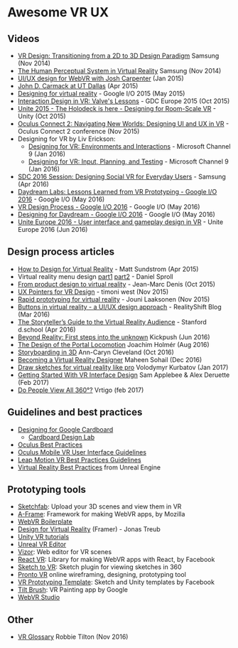 # Awesome VR UX

## Videos

* [VR Design: Transitioning from a 2D to 3D Design Paradigm](https://www.youtube.com/watch?v=XjnHr_6WSqo) Samsung (Nov 2014)
* [The Human Perceptual System in Virtual Reality](https://www.youtube.com/watch?v=fx1oaRCGC1s) Samsung (Nov 2014)
* [UI/UX design for WebVR with Josh Carpenter](https://www.youtube.com/watch?v=ZOaOYTOpwyM) (Jan 2015)
* [John D. Carmack at UT Dallas](https://vimeo.com/126275510) (Apr 2015)
* [Designing for virtual reality](https://youtu.be/Qwh1LBzz3AU) - Google I/O 2015 (May 2015)
* [Interaction Design in VR: Valve's Lessons](https://www.youtube.com/watch?v=_vQo0ApkAtI) - GDC Europe 2015 (Oct 2015)
* [Unite 2015 - The Holodeck is here - Designing for Room-Scale VR](https://www.youtube.com/watch?v=U8mku0JvuLI) - Unity (Oct 2015)
* [Oculus Connect 2: Navigating New Worlds: Designing UI and UX in VR](https://www.youtube.com/watch?v=braV_c4M8oI) - Oculus Connect 2 conference (Nov 2015)
* Designing for VR by Liv Erickson:
  * [Designing for VR: Environments and Interactions](https://channel9.msdn.com/blogs/misslivirose/Designing-for-VR-Environments-and-Interactions) - Microsoft Channel 9 (Jan 2016)
  * [Designing for VR: Input, Planning, and Testing](https://channel9.msdn.com/blogs/misslivirose/Designing-for-VR-Input-Planning-and-Testing) - Microsoft Channel 9 (Jan 2016)
* [SDC 2016 Session: Designing Social VR for Everyday Users](https://www.youtube.com/watch?v=J3t7kmpboT4) - Samsung (Apr 2016)
* [Daydream Labs: Lessons Learned from VR Prototyping - Google I/O 2016](https://www.youtube.com/watch?v=lGUmTQgbiAY) - Google I/O (May 2016)
* [VR Design Process - Google I/O 2016](https://www.youtube.com/watch?v=-mcXAMDch7s) - Google I/O (May 2016)
* [Designing for Daydream - Google I/O 2016](https://www.youtube.com/watch?v=00vzW2-PvvE) - Google I/O (May 2016)
* [Unite Europe 2016 - User interface and gameplay design in VR](https://www.youtube.com/watch?v=mHt5epanF2c) - Unite Europe 2016 (Jun 2016)

## Design process articles

* [How to Design for Virtual Reality](https://medium.com/backchannel/immersive-design-76499204d5f6) - Matt Sundstrom (Apr 2015)
* Virtual reality menu design [part1](http://www.wearear.de/virtual-reality-menu-design-part1/) [part2](http://www.wearear.de/virtual-reality-menu-design-part-2/) - Daniel Sproll
* [From product design to virtual reality](https://medium.com/google-design/from-product-design-to-virtual-reality-be46fa793e9b) - Jean-Marc Denis (Oct 2015)
* [UX Pointers for VR Design](https://medium.com/@timoni/ux-pointers-for-vr-design-dd52b718e19) - timoni west (Nov 2015)
* [Rapid prototyping for virtual reality](https://www.vincit.fi/en/blog/rapid-prototyping-for-virtual-reality-getting-started/) - Jouni Laaksonen (Nov 2015)
* [Buttons in virtual reality - a UI/UX design approach](http://realityshift.io/blog/buttons-in-virtual-reality-a-ui-ux-design-approach) - RealityShift Blog (Mar 2016)
* [The Storyteller’s Guide to the Virtual Reality Audience](https://medium.com/stanford-d-school/the-storyteller-s-guide-to-the-virtual-reality-audience-19e92da57497) - Stanford d.school (Apr 2016)
* [Beyond Reality: First steps into the unknown](https://medium.com/kickpush-design/beyond-reality-first-steps-into-the-unknown-cbb19f039e51) Kickpush (Jun 2016)
* [The Design of the Portal Locomotion](https://medium.com/neat-corp/the-design-of-the-portal-locomotion-2677f3b3f9b5) Joachim Holmér (Aug 2016)
* [Storyboarding in 3D](https://blog.prototypr.io/in-1949-pablo-picasso-worked-with-mit-educated-photographer-and-film-director-gjon-mili-in-a-6facc3f3d2dc) Ann-Caryn Cleveland (Oct 2016)
* [Becoming a Virtual Reality Designer](https://medium.com/facebook-design/becoming-a-virtual-reality-designer-9dcf6ddea4c3) Maheen Sohail (Dec 2016)
* [Draw sketches for virtual reality like pro](https://virtualrealitypop.com/vr-sketches-56599f99b357) Volodymyr Kurbatov (Jan 2017)
* [Getting Started With VR Interface Design](https://www.smashingmagazine.com/2017/02/getting-started-with-vr-interface-design/) Sam Applebee & Alex Deruette (Feb 2017)
* [Do People View All 360°?](https://blog.vrtigo.io/do-people-view-all-360-f60b858059fe) Vrtigo (feb 2017)

## Guidelines and best practices

* [Designing for Google Cardboard](https://www.google.com/design/spec-vr/designing-for-google-cardboard/a-new-dimension.html)
  * [Cardboard Design Lab](https://play.google.com/store/apps/details?id=com.google.vr.cardboard.apps.designlab)
* [Oculus Best Practices](https://developer.oculus.com/documentation/intro-vr/latest/concepts/bp_intro/)
* [Oculus Mobile VR User Interface Guidelines](https://developer.oculus.com/documentation/mobilesdk/latest/concepts/mobile-ui-guidelines-intro/)
* [Leap Motion VR Best Practices Guidelines](https://developer.leapmotion.com/assets/Leap%20Motion%20VR%20Best%20Practices%20Guidelines.pdf)
* [Virtual Reality Best Practices](https://docs.unrealengine.com/latest/INT/Platforms/VR/ContentSetup/index.html) from Unreal Engine

## Prototyping tools

* [Sketchfab](https://sketchfab.com/): Upload your 3D scenes and view them in VR
* [A-Frame](https://aframe.io/): Framework for making WebVR apps, by Mozilla
* [WebVR Boilerplate](https://github.com/borismus/webvr-boilerplate)
* [Design for Virtual Reality](https://blog.framer.com/design-for-virtual-reality-b510b4641ca9) (Framer) - Jonas Treub
* [Unity VR tutorials](http://unity3d.com/learn/tutorials/topics/virtual-reality/)
* [Unreal VR Editor](https://docs.unrealengine.com/latest/INT/Engine/Editor/VR/index.html)
* [Vizor](http://vizor.io): Web editor for VR scenes
* [React VR](https://github.com/facebookincubator/react-vr): Library for making WebVR apps with React, by Facebook
* [Sketch to VR](https://github.com/auxdesigner/Sketch-to-VR): Sketch plugin for viewing sketches in 360
* [Pronto VR](http://prontovr.com/) online wireframing, designing, prototyping tool
* [VR Prototyping Template](http://facebook.design/vr-template): Sketch and Unity templates by Facebook
* [Tilt Brush](https://www.tiltbrush.com/): VR Painting app by Google
* [WebVR Studio](http://webvrstudio.com/)

## Other
* [VR Glossary](https://medium.com/@robbietilton/vr-glossary-81f1d8b5dccc) Robbie Tilton (Nov 2016)
